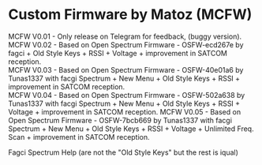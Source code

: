 # Custom Firmware by Matoz (MCFW)

MCFW V0.01 - Only release on Telegram for feedback, (buggy version). <br>
MCFW V0.02 - Based on Open Spectrum Firmware - OSFW-ecd267e by fagci + Old Style Keys + RSSI + Voltage + improvement in SATCOM reception. <br>
MCFW V0.03 - Based on Open Spectrum Firmware - OSFW-40e01a6 by Tunas1337 with facgi Spectrum + New Menu + Old Style Keys + RSSI + improvement in SATCOM reception.<br>
MCFW V0.04 - Based on Open Spectrum Firmware - OSFW-502a638 by Tunas1337 with facgi Spectrum + New Menu + Old Style Keys + RSSI + Voltage + improvement in SATCOM reception. 
MCFW V0.05 - Based on Open Spectrum Firmware - OSFW-7bcb669 by Tunas1337 with facgi Spectrum + New Menu + Old Style Keys + RSSI + Voltage + Unlimited Freq. Scan + improvement in SATCOM reception.  

Fagci Spectrum Help (are not the "Old Style Keys" but the rest is iqual)
